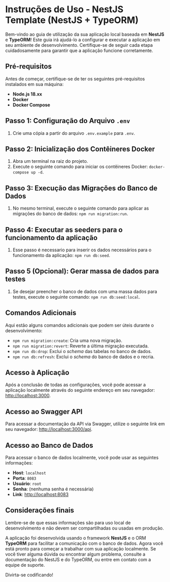 # Instruções de Uso - NestJS Template (NestJS + TypeORM)

Bem-vindo ao guia de utilização da sua aplicação local baseada em **NestJS** e **TypeORM**! Este guia irá ajudá-lo a configurar e executar a aplicação em seu ambiente de desenvolvimento. Certifique-se de seguir cada etapa cuidadosamente para garantir que a aplicação funcione corretamente.

## Pré-requisitos

Antes de começar, certifique-se de ter os seguintes pré-requisitos instalados em sua máquina:

- **Node.js 18.xx**
- **Docker**
- **Docker Compose**

## Passo 1: Configuração do Arquivo `.env`

1. Crie uma cópia a partir do arquivo `.env.example` para `.env`.

## Passo 2: Inicialização dos Contêineres Docker

1. Abra um terminal na raiz do projeto.
2. Execute o seguinte comando para iniciar os contêineres Docker: `docker-compose up -d`.

## Passo 3: Execução das Migrações do Banco de Dados

1. No mesmo terminal, execute o seguinte comando para aplicar as migrações do banco de dados: `npm run migration:run`.

## Passo 4: Executar as seeders para o funcionamento da aplicação

1. Esse passo é necessario para inserir os dados necessários para o funcionamento da aplicação: `npm run db:seed`.

## Passo 5 (Opcional): Gerar massa de dados para testes

1. Se desejar preencher o banco de dados com uma massa dados para testes, execute o seguinte comando: `npm run db:seed:local`.

## Comandos Adicionais

Aqui estão alguns comandos adicionais que podem ser úteis durante o desenvolvimento:

- `npm run migration:create`: Cria uma nova migração.
- `npm run migration:revert`: Reverte a última migração executada.
- `npm run db:drop`: Exclui o _schema_ das tabelas no banco de dados.
- `npm run db:refresh`: Exclui o _schema_ do banco de dados e o recria.

## Acesso à Aplicação

Após a conclusão de todas as configurações, você pode acessar a aplicação localmente através do seguinte endereço em seu navegador: [http://localhost:3000](http://localhost:3000).

## Acesso ao Swagger API

Para acessar a documentação da API via Swagger, utilize o seguinte link em seu navegador: [http://localhost:3000/api](http://localhost:3000/api).

## Acesso ao Banco de Dados

Para acessar o banco de dados localmente, você pode usar as seguintes informações:

- **Host**: `localhost`
- **Porta**: `8083`
- **Usuário**: `root`
- **Senha**: (nenhuma senha é necessária)
- **Link**: [http://localhost:8083](http://localhost:8083)

## Considerações finais

Lembre-se de que essas informações são para uso local de desenvolvimento e não devem ser compartilhadas ou usadas em produção.

A aplicação foi desenvolvida usando o framework **NestJS** e o ORM **TypeORM** para facilitar a comunicação com o banco de dados. Agora você está pronto para começar a trabalhar com sua aplicação localmente. Se você tiver alguma dúvida ou encontrar algum problema, consulte a documentação do NestJS e do TypeORM, ou entre em contato com a equipe de suporte.

Divirta-se codificando!
